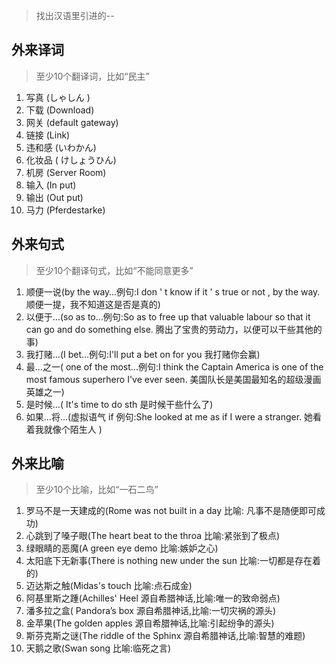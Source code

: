 > 找出汉语⾥引进的--

## 外来译词
> 至少10个翻译词，比如“民主”

1.  写真 (しゃしん )
2.  下载 (Download)
3.  网关 (default gateway)
4.  链接 (Link)
5.  违和感 (いわかん)
6.  化妆品 ( けしょうひん)
7.  机房 (Server Room)
8.  输入 (In put)
9.  输出  (Out put)
10. 马力 (Pferdestarke)

## 外来句式
> 至少10个翻译句式，比如“不能同意更多”

1.  顺便一说(by the way…例句:I don ' t know if it ' s true or not , by the way. 顺便一提，我不知道这是否是真的)
2.  以便于…(so as to…例句:So as to free up that valuable labour so that it can go and do something else. 腾出了宝贵的劳动力，以便可以干些其他的事)
3.  我打赌…(I bet…例句:I'll put a bet on for you 我打赌你会赢)
4.  最…之一( one of the most…例句:I think the Captain America is one of the most famous superhero I've ever seen. 美国队长是美国最知名的超级漫画英雄之一)
5.  是时候…( It's time to do sth 是时候干些什么了)
6.  如果…将…(虚拟语气 if 例句:She looked at me as if I were a stranger. 她看着我就像个陌生人 )


## 外来比喻

> 至少10个比喻，比如“⼀⽯⼆鸟”

1.  罗马不是一天建成的(Rome was not built in a day 比喻: 凡事不是随便即可成功)
2.  心跳到了嗓子眼(The heart beat to the throa 比喻:紧张到了极点)
3.  绿眼睛的恶魔(A green eye demo 比喻:嫉妒之心)
4.  太阳底下无新事(There is nothing new under the sun 比喻:一切都是存在着的)
5.  迈达斯之触(Midas's touch 比喻:点石成金)
6.  阿基里斯之踵(Achilles' Heel  源自希腊神话,比喻:唯一的致命弱点)
7.  潘多拉之盒( Pandora’s box 源自希腊神话,比喻:一切灾祸的源头)
8.  金苹果(The golden apples 源自希腊神话,比喻:引起纷争的源头)
9.  斯芬克斯之谜(The riddle of the Sphinx 源自希腊神话,比喻:智慧的难题)
10. 天鹅之歌(Swan song 比喻:临死之言)
